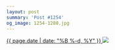 ```yaml
---
layout: post
summary: 'Post #1254'
og_image: 1254-1280.jpg
---
```


<p>
 <time>
  <a href="/1254">
   {{ page.date | date: "%B %-d, %Y" }}
  </a>
 </time>
 <a href="/1254">
  <img data-taken="12/31/2020" sizes="(min-width: 700px) 50vw, calc(100vw - 2rem)" src="{{ site.assets_url }}/1254-640.jpg" srcset="{{ site.assets_url }}/1254-320.jpg 320w, {{ site.assets_url }}/1254-640.jpg 640w, {{ site.assets_url }}/1254-960.jpg 960w, {{ site.assets_url }}/1254-1280.jpg 1280w"/>
 </a>
</p>
